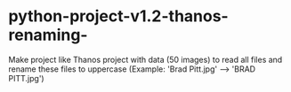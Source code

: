 # python-project-v1.2-thanos-renaming-
 Make project like Thanos project with data (50 images) to read all files and rename these files to uppercase (Example: 'Brad Pitt.jpg' --> 'BRAD PITT.jpg')
